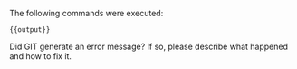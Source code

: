 The following commands were executed:

~~~~~~~~~~~
{{output}}
~~~~~~~~~~~

Did GIT generate an error message?  If so, please describe what happened and how to fix it.